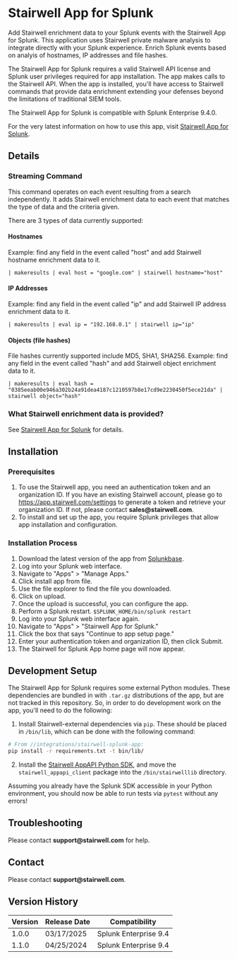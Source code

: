 # Stairwell App for Splunk

Add Stairwell enrichment data to your Splunk events with the Stairwell App for Splunk. This application uses Stairwell private malware analysis to integrate directly with your Splunk experience. Enrich Splunk events based on analyis of hostnames, IP addresses and file hashes.

The Stairwell App for Splunk requires a valid Stairwell API license and Splunk user privileges required for app installation. The app makes calls to the Stairwell API. When the app is installed, you'll have access to Stairwell commands that provide data enrichment extending your defenses beyond the limitations of traditional SIEM tools.

The Stairwell App for Splunk is compatible with Splunk Enterprise 9.4.0.

For the very latest information on how to use this app, visit [Stairwell App for Splunk](https://docs.stairwell.com/docs/configure-splunk-application).

## Details

### Streaming Command
This command operates on each event resulting from a search independently. It adds Stairwell enrichment data to each event that matches the type of data and the criteria given.

There are 3 types of data currently supported:

#### Hostnames
Example: find any field in the event called "host" and add Stairwell hostname enrichment data to it.

```
| makeresults | eval host = "google.com" | stairwell hostname="host"
```

#### IP Addresses
Example: find any field in the event called "ip" and add Stairwell IP address enrichment data to it.

```
| makeresults | eval ip = "192.168.0.1" | stairwell ip="ip"
```

#### Objects (file hashes)
File hashes currently supported include MD5, SHA1, SHA256.
Example: find any field in the event called "hash" and add Stairwell object enrichment data to it.

```
| makeresults | eval hash = "0385eeab00e946a302b24a91dea4187c1210597b8e17cd9e2230450f5ece21da" | stairwell object="hash"
```

### What Stairwell enrichment data is provided?
See [Stairwell App for Splunk](https://docs.stairwell.com/docs/configure-splunk-application) for details.

## Installation

### Prerequisites

1. To use the Stairwell app, you need an authentication token and an organization ID. If you have an existing Stairwell account, please go to https://app.stairwell.com/settings to generate a token and retrieve your organization ID. If not, please contact __sales@stairwell.com__.
2. To install and set up the app, you require Splunk privileges that allow app installation and configuration.

### Installation Process

1. Download the latest version of the app from [Splunkbase](https://splunkbase.splunk.com/app/7788).
2. Log into your Splunk web interface.
3. Navigate to "Apps" > "Manage Apps."
4. Click install app from file.
5. Use the file explorer to find the file you downloaded.
6. Click on upload. 
7. Once the upload is successful, you can configure the app.
8. Perform a Splunk restart. ```$SPLUNK_HOME/bin/splunk restart```
9. Log into your Splunk web interface again.
10. Navigate to "Apps" > "Stairwell App for Splunk."
11. Click the box that says "Continue to app setup page."
12. Enter your authentication token and organization ID, then click Submit.
13. The Stairwell for Splunk App home page will now appear.

## Development Setup

The Stairwell App for Splunk requires some external Python modules. These dependencies are bundled in with `.tar.gz` distributions of the app, but are not tracked in this repository. So, in order to do development work on the app, you'll need to do the following:

1. Install Stairwell-external dependencies via `pip`. These should be placed in `/bin/lib`, which can be done with the following command:

```bash
# From //integrations/stairwell-splunk-app:
pip install -r requirements.txt -t bin/lib/
```

2. Install the [Stairwell AppAPI Python SDK](https://github.com/stairwell-inc/appapi-python), and move the `stairwell_appapi_client` package into the `/bin/stairwelllib` directory.

Assuming you already have the Splunk SDK accessible in your Python environment, you should now be able to run tests via `pytest` without any errors!

## Troubleshooting
Please contact __support@stairwell.com__ for help.

## Contact
Please contact __support@stairwell.com__.

## Version History
|Version|Release Date|Compatibility|
|-------|------------|-------------|
|1.0.0|03/17/2025|Splunk Enterprise 9.4|
|1.1.0|04/25/2024|Splunk Enterprise 9.4|